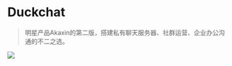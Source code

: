 # Duckchat
> 明星产品Akaxin的第二版，搭建私有聊天服务器、社群运营、企业办公沟通的不二之选。

<img src="http://duckchat.akaxin.com/comming.jpeg" />

